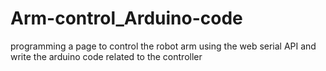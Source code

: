 # Arm-control_Arduino-code
programming a page to control the robot arm using the web serial API and write the arduino code related to the controller
